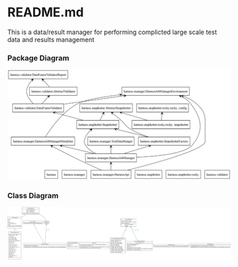 # README.md
This is a data/result manager for performing complicted large scale test data and results management

### Package Diagram
![Harness Package Diagram](packages.png)

### Class Diagram
![Class Diagram](classes.png)
